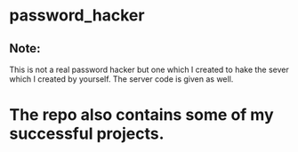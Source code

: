 # password_hacker
## Note:
This is not a real password hacker but one which I created to hake the sever which I created by yourself. The server code is given as well.
# The repo also contains some of my successful projects.

